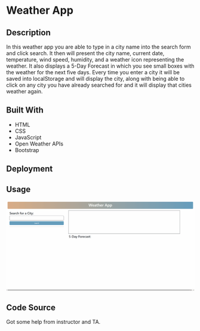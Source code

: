 # Weather App

## Description

In this weather app you are able to type in a city name into the search form and click search. It then will present the city name, current date, temperature, wind speed, humidity, and a weather icon representing the weather. It also displays a 5-Day Forecast in which you see small boxes with the weather for the next five days. Every time you enter a city it will be saved into localStorage and will display the city, along with being able to click on any city you have already searched for and it will display that cities weather again.

## Built With

- HTML
- CSS
- JavaScript
- Open Weather APIs
- Bootstrap

## Deployment



## Usage

![Getting Started](./assets/images/weather-app-gif.gif)

## Code Source

Got some help from instructor and TA.